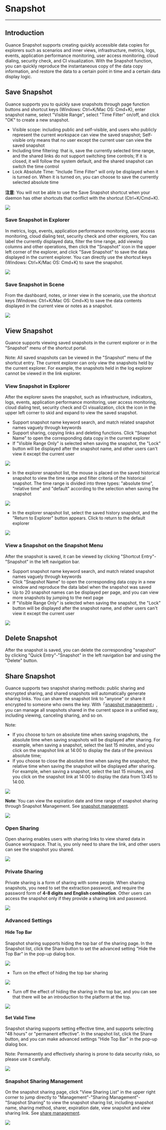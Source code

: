 # Snapshot
---


## Introduction

Guance Snapshot supports creating quickly accessible data copies for explorers such as scenarios and inner views, infrastructure, metrics, logs, events, application performance monitoring, user access monitoring, cloud dialing, security check, and CI visualization. With the Snapshot function, you can quickly reproduce the instantaneous copy of the data copy information, and restore the data to a certain point in time and a certain data display logic.


## Save Snapshot

Guance supports you to quickly save snapshots through page function buttons and shortcut keys (Windows: Ctrl+K/Mac OS: Cmd+K), enter snapshot name, select "Visible Range", select "Time Filter" on/off, and click "OK" to create a new snapshot.

- Visible scope: including public and self-visible, and users who publicly represent the current workspace can view the saved snapshot; Self-visible only means that no user except the current user can view the saved snapshot
- Including time filtering: that is, save the currently selected time range, and the shared links do not support switching time controls; If it is closed, it will follow the system default, and the shared snapshot can switch the time control
- Lock Absolute Time: "Include Time Filter" will only be displayed when it is turned on. When it is turned on, you can choose to save the currently selected absolute time

**注意**: You will not be able to use the Save Snapshot shortcut when your daemon has other shortcuts that conflict with the shortcut (Ctrl+K/Cmd+K).

![](img/6.snapshot_0.png)


### Save Snapshot in Explorer

In metrics, logs, events, application performance monitoring, user access monitoring, cloud dialing test, security check and other explorers, You can label the currently displayed data, filter the time range, add viewing columns and other operations, then click the "Snapshot" icon in the upper left corner of the explorer, and click "Save Snapshot" to save the data displayed in the current explorer. You can directly use the shortcut keys (Windows: Ctrl+K/Mac OS: Cmd+K) to save the snapshot.

![](img/6.snapshot_1.png)

### Save Snapshot in Scene

From the dashboard, notes, or inner view in the scenario, use the shortcut keys (Windows: Ctrl+K/Mac OS: Cmd+K) to save the data contents displayed in the current view or notes as a snapshot.

![](img/6.snapshot_3.png)


## View Snapshot

Guance supports viewing saved snapshots in the current explorer or in the "Snapshot" menu of the shortcut portal.

Note: All saved snapshots can be viewed in the "Snapshot" menu of the shortcut entry. The current explorer can only view the snapshots held by the current explorer. For example, the snapshots held in the log explorer cannot be viewed in the link explorer.

### View Snapshot in Explorer

After the explorer saves the snapshot, such as infrastructure, indicators, logs, events, application performance monitoring, user access monitoring, cloud dialing test, security check and CI visualization, click the icon in the upper left corner to skid and expand to view the saved snapshot.

- Support snapshot name keyword search, and match related snapshot names vaguely through keywords
- Support sharing, copying links and deleting functions. Click "Snapshot Name" to open the corresponding data copy in the current explorer
- If "Visible Range Only" is selected when saving the snapshot, the "Lock" button will be displayed after the snapshot name, and other users can't view it except the current user

![](img/6.snapshot_4.png)

- In the explorer snapshot list, the mouse is placed on the saved historical snapshot to view the time range and filter criteria of the historical snapshot. The time range is divided into three types: "absolute time", "relative time" and "default" according to the selection when saving the snapshot

![](img/6.snapshot_5.png)

- In the explorer snapshot list, select the saved history snapshot, and the "Return to Explorer" button appears. Click to return to the default explorer

![](img/6.snapshot_1.1.png)



### View a Snapshot on the Snapshot Menu

After the snapshot is saved, it can be viewed by clicking "Shortcut Entry"-"Snapshot" in the left navigation bar.

- Support snapshot name keyword search, and match related snapshot names vaguely through keywords
- Click "Snapshot Name" to open the corresponding data copy in a new window and reproduce the data label when the snapshot was saved
- Up to 20 snapshot names can be displayed per page, and you can view more snapshots by jumping to the next page
- If "Visible Range Only" is selected when saving the snapshot, the "Lock" button will be displayed after the snapshot name, and other users can't view it except the current user

![](img/6.snapshot_6.png)


## Delete Snapshot

After the snapshot is saved, you can delete the corresponding "snapshot" by clicking "Quick Entry"-"Snapshot" in the left navigation bar and using the "Delete" button.


## Share Snapshot

Guance supports two snapshot sharing methods: public sharing and encrypted sharing, and shared snapshots will automatically generate sharing links. You can share the snapshot link to "anyone" or share it encrypted to someone who owns the key. With「[snapshot management](../management/snapshot.md)」, you can manage all snapshots shared in the current space in a unified way, including viewing, canceling sharing, and so on.

Note:

- If you choose to turn on absolute time when saving snapshots, the absolute time when saving snapshots will be displayed after sharing. For example, when saving a snapshot, select the last 15 minutes, and you click on the snapshot link at 14:00 to display the data of the previous absolute time;
- If you choose to close the absolute time when saving the snapshot, the relative time when saving the snapshot will be displayed after sharing. For example, when saving a snapshot, select the last 15 minutes, and you click on the snapshot link at 14:00 to display the data from 13:45 to 14:00.

![](img/8.snap_5.png)

**Note**: You can view the expiration date and time range of snapshot sharing through Snapshot Management. See [snapshot management](../management/snapshot.md).

![](img/8.snap_6.png)


### Open Sharing

Open sharing enables users with sharing links to view shared data in Guance workspace. That is, you only need to share the link, and other users can see the snapshot you shared.

![](img/6.share_1.png)


### Private Sharing

Private sharing is a form of sharing with some people. When sharing snapshots, you need to set the extraction password, and require the password form of **4-8 digits and English combination**. Other users can access the snapshot only if they provide a sharing link and password.

![](img/6.share_2.png)

### Advanced Settings


#### Hide Top Bar

Snapshot sharing supports hiding the top bar of the sharing page. In the Snapshot list, click the Share button to set the advanced setting "Hide the Top Bar" in the pop-up dialog box.

![](img/6.share_3.png)

- Turn on the effect of hiding the top bar sharing

![](img/12.share_pic_2.png)

- Turn off the effect of hiding the sharing in the top bar, and you can see that there will be an introduction to the platform at the top.

![](img/12.share_pic_3.png)

#### Set Valid Time

Snapshot sharing supports setting effective time, and supports selecting "48 hours" or "permanent effective". In the snapshot list, click the Share button, and you can make advanced settings "Hide Top Bar" in the pop-up dialog box.

Note: Permanently and effectively sharing is prone to data security risks, so please use it carefully.

![](img/6.share_4.png)


### Snapshot Sharing Management

On the snapshot sharing page, click "View Sharing List" in the upper right corner to jump directly to "Management"-"Sharing Management"-"Snapshot Sharing" to view the snapshot sharing list, including snapshot name, sharing method, sharer, expiration date, view snapshot and view sharing link. See [share management](../management/share-management.md).

![](img/6.share_1.png)



